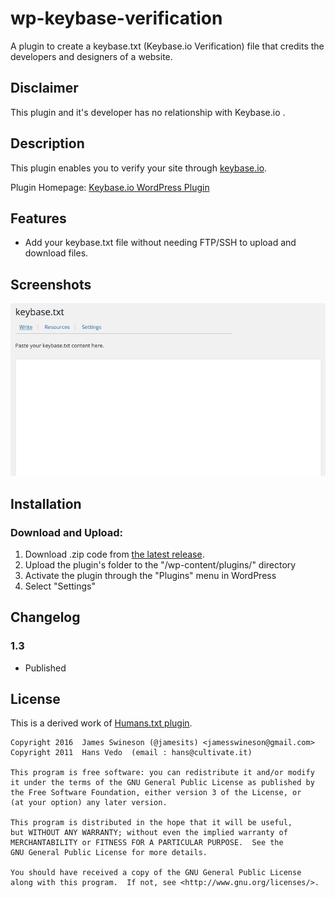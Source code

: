 # wp-keybase-verification

A plugin to create a keybase.txt (Keybase.io Verification) file that credits the developers and designers of a website.

## Disclaimer

This plugin and it's developer has no relationship with Keybase.io .

## Description

This plugin enables you to verify your site through [keybase.io](https://keybase.io).

Plugin Homepage: [Keybase.io WordPress Plugin](https://github.com/Jamesits/wp-keybase-verification)

## Features
* Add your keybase.txt file without needing FTP/SSH to upload and download files.

## Screenshots

![Editor](https://github.com/Jamesits/wp-keybase-verification/raw/master/screenshot-1.png)

## Installation

### Download and Upload:
1. Download .zip code from [the latest release](https://github.com/Jamesits/wp-keybase-verification/releases).
2. Upload the plugin's folder to the "/wp-content/plugins/" directory
3. Activate the plugin through the "Plugins" menu in WordPress
4. Select "Settings"

## Changelog

### 1.3
* Published

## License

This is a derived work of [Humans.txt plugin](https://wordpress.org/plugins/humans-txt/).

```
Copyright 2016  James Swineson (@jamesits) <jamesswineson@gmail.com>
Copyright 2011  Hans Vedo  (email : hans@cultivate.it)

This program is free software: you can redistribute it and/or modify
it under the terms of the GNU General Public License as published by
the Free Software Foundation, either version 3 of the License, or
(at your option) any later version.

This program is distributed in the hope that it will be useful,
but WITHOUT ANY WARRANTY; without even the implied warranty of
MERCHANTABILITY or FITNESS FOR A PARTICULAR PURPOSE.  See the
GNU General Public License for more details.

You should have received a copy of the GNU General Public License
along with this program.  If not, see <http://www.gnu.org/licenses/>.
```
